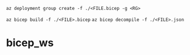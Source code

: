 `az deployment group create -f ./<FILE.bicep -g <RG>`

`az bicep build -f ./<FILE>.bicep`
`az bicep decompile -f ./<FILE>.json`

# bicep_ws
